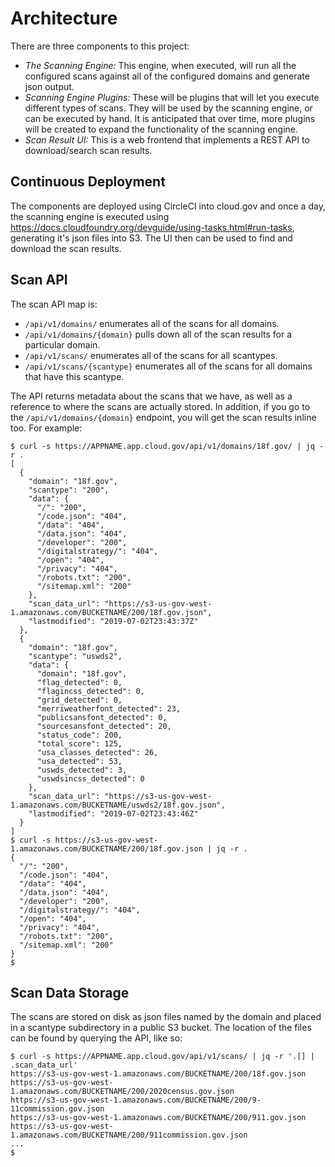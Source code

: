 # Architecture

There are three components to this project:
- *The Scanning Engine:*  This engine, when executed, will run all the configured scans 
  against all of the configured domains and generate json output.
- *Scanning Engine Plugins:*  These will be plugins that will let you execute different
  types of scans.  They will be used by the scanning engine, or can be executed by hand.
  It is anticipated that over time, more plugins will be created to expand the functionality
  of the scanning engine.
- *Scan Result UI:*  This is a web frontend that implements a REST API to download/search
  scan results.


## Continuous Deployment

The components are deployed using CircleCI into cloud.gov and once a day, the scanning engine is
executed using https://docs.cloudfoundry.org/devguide/using-tasks.html#run-tasks, generating
it's json files into S3.  The UI then can be used to find and download the scan results.


## Scan API

The scan API map is:
  - `/api/v1/domains/` enumerates all of the scans for all domains.
  - `/api/v1/domains/{domain}` pulls down all of the scan results for a particular domain.
  - `/api/v1/scans/` enumerates all of the scans for all scantypes.
  - `/api/v1/scans/{scantype}` enumerates all of the scans for all domains that have this scantype.

The API returns metadata about the scans that we have, as well as a reference to where the scans are actually
stored.  In addition, if you go to the `/api/v1/domains/{domain}` endpoint, you will get the scan results inline
too.  For example:
```
$ curl -s https://APPNAME.app.cloud.gov/api/v1/domains/18f.gov/ | jq -r .
[
  {
    "domain": "18f.gov",
    "scantype": "200",
    "data": {
      "/": "200",
      "/code.json": "404",
      "/data": "404",
      "/data.json": "404",
      "/developer": "200",
      "/digitalstrategy/": "404",
      "/open": "404",
      "/privacy": "404",
      "/robots.txt": "200",
      "/sitemap.xml": "200"
    },
    "scan_data_url": "https://s3-us-gov-west-1.amazonaws.com/BUCKETNAME/200/18f.gov.json",
    "lastmodified": "2019-07-02T23:43:37Z"
  },
  {
    "domain": "18f.gov",
    "scantype": "uswds2",
    "data": {
      "domain": "18f.gov",
      "flag_detected": 0,
      "flagincss_detected": 0,
      "grid_detected": 0,
      "merriweatherfont_detected": 23,
      "publicsansfont_detected": 0,
      "sourcesansfont_detected": 20,
      "status_code": 200,
      "total_score": 125,
      "usa_classes_detected": 26,
      "usa_detected": 53,
      "uswds_detected": 3,
      "uswdsincss_detected": 0
    },
    "scan_data_url": "https://s3-us-gov-west-1.amazonaws.com/BUCKETNAME/uswds2/18f.gov.json",
    "lastmodified": "2019-07-02T23:43:46Z"
  }
]
$ curl -s https://s3-us-gov-west-1.amazonaws.com/BUCKETNAME/200/18f.gov.json | jq -r .
{
  "/": "200",
  "/code.json": "404",
  "/data": "404",
  "/data.json": "404",
  "/developer": "200",
  "/digitalstrategy/": "404",
  "/open": "404",
  "/privacy": "404",
  "/robots.txt": "200",
  "/sitemap.xml": "200"
}
$
```

## Scan Data Storage

The scans are stored on disk as json files named by the domain and placed in a scantype
subdirectory in a public S3 bucket.  The location of the files can be found by querying
the API, like so:
```
$ curl -s https://APPNAME.app.cloud.gov/api/v1/scans/ | jq -r '.[] | .scan_data_url'
https://s3-us-gov-west-1.amazonaws.com/BUCKETNAME/200/18f.gov.json
https://s3-us-gov-west-1.amazonaws.com/BUCKETNAME/200/2020census.gov.json
https://s3-us-gov-west-1.amazonaws.com/BUCKETNAME/200/9-11commission.gov.json
https://s3-us-gov-west-1.amazonaws.com/BUCKETNAME/200/911.gov.json
https://s3-us-gov-west-1.amazonaws.com/BUCKETNAME/200/911commission.gov.json
...
$ 
```

